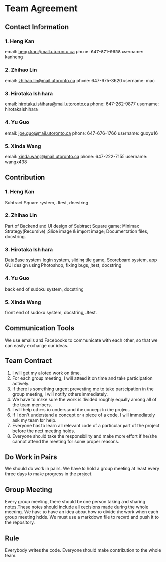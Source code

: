 # Team Agreement
##  Contact Information
###   1. Heng Kan
email: heng.kan@mail.utoronto.ca
phone: 647-871-9658
username: kanheng
###  2. Zhihao Lin
email: zhihao.lin@mail.utoronto.ca
phone: 647-675-3620
username: mac
### 3. Hirotaka Ishihara
email: hirotaka.ishihara@mail.utoronto.ca
phone: 647-262-9877
username: hirotakaishihara
### 4. Yu Guo
email: joe.guo@mail.utoronto.ca
phone: 647-676-1766
username: guoyu16
### 5. Xinda Wang
email: xinda.wang@mail.utoronto.ca
phone: 647-222-7155
username: wangx438
## Contribution
### 1. Heng Kan
Subtract Square system, Jtest, docstring.
### 2. Zhihao Lin
Part of Backend and UI design of Subtract Square game; Minimax Strategy(Recursive) ;Slice image & import image; Documentation files, docstring.
### 3. Hirotaka Ishihara
DataBase system, login system, sliding tile game, Scoreboard system, app GUI design using Photoshop, fixing bugs, jtest, docstring
### 4. Yu Guo
back end of sudoku system, docstring
### 5. Xinda Wang
front end of sudoku system, docstring, Jtest.
##  Communication Tools
We use emails and Facebooks to communicate with each other, so that we can easily exchange our ideas.
##  Team Contract
1. I will get my alloted work on time.
2. For each group meeting, I will attend it on time and take participation actively.
3. If there is something urgent preventing me to take participation in the group meeting, I will notify others immediately.
4. We have to make sure the work is divided roughly equally among all of the team members.
5. I will help others to understand the concept in the project.
6. If I don't understand a concept or a piece of a code, I will immediately ask my team for help.
7. Everyone has to learn all relevant code of a particular part of the project before the next meeting holds.
8. Everyone should take the responsibility and make more effort if he/she cannot attend the meeting for some proper reasons.
##  Do Work in Pairs
We should do work in pairs. We have to hold a group meeting at least every three days to make progress in the project. 
##  Group Meeting
Every group meeting, there should be one person taking and sharing notes.These notes should include all decisions made during the whole meeting. We have to have an idea about how to divide the work when each group meeting holds. We must use a markdown file to record and push it to the repository.
##  Rule
Everybody writes the code. Everyone should make contribution to the whole team. 